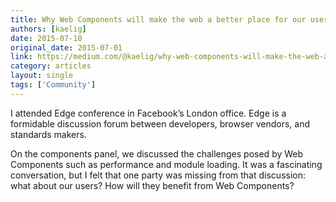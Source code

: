 ```yaml
---
title: Why Web Components will make the web a better place for our users
authors: [kaelig]
date: 2015-07-10
original_date: 2015-07-01
link: https://medium.com/@kaelig/why-web-components-will-make-the-web-a-better-place-for-our-users-38dc3154fc1dpolymer-1-0/
category: articles
layout: single
tags: ['Community']
---
```


I attended Edge conference in Facebook’s London office. Edge is a formidable discussion forum between developers, browser vendors, and standards makers.

On the components panel, we discussed the challenges posed by Web Components such as performance and module loading. It was a fascinating conversation, but I felt that one party was missing from that discussion: what about our users? How will they benefit from Web Components?

<!-- Excerpt -->